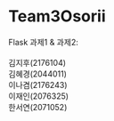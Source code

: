 # Team3Osorii
Flask 과제1 & 과제2:<br /> <br />
김지후(2176104) <br />
김혜경(2044011) <br />
이나겸(2176243) <br />
이재인(2076325) <br />
한서연(2071052)

